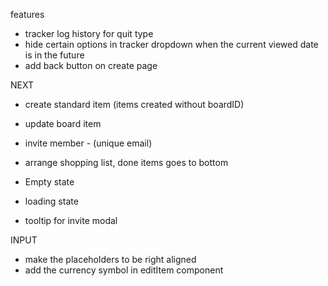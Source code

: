 features

- tracker log history for quit type
- hide certain options in tracker dropdown when the current viewed date is in the future
- add back button on create page

NEXT

- create standard item (items created without boardID)
- update board item

- invite member - (unique email)
- arrange shopping list, done items goes to bottom
- Empty state
- loading state
- tooltip for invite modal

INPUT

- make the placeholders to be right aligned
- add the currency symbol in editItem component
